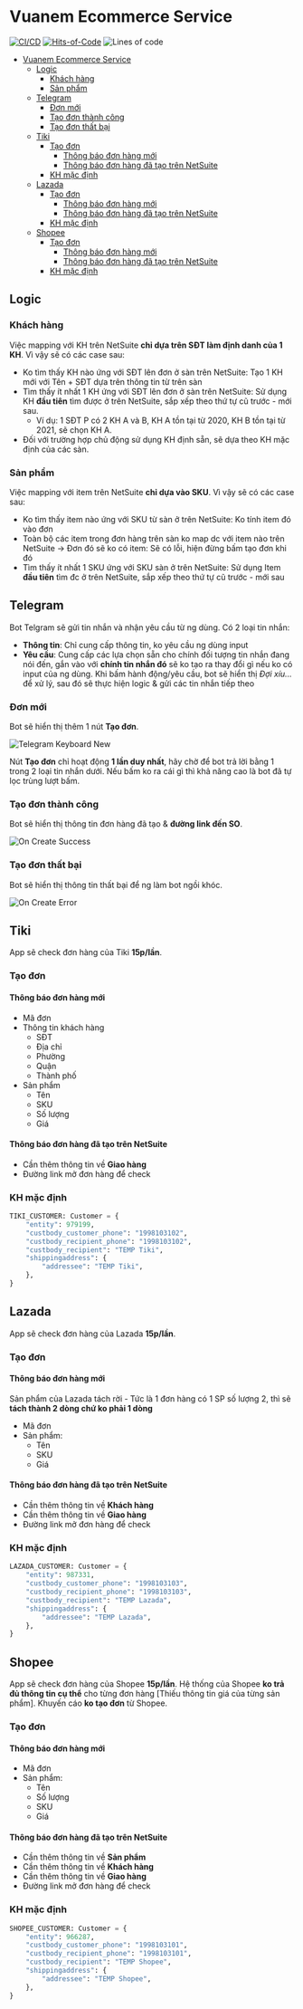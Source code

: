 # Vuanem Ecommerce Service

[![CI/CD](https://github.com/vuanembi/vuanem-ecommerce-service/actions/workflows/main.yaml/badge.svg)](https://github.com/vuanembi/vuanem-ecommerce-service/actions/workflows/main.yaml) [![Hits-of-Code](https://hitsofcode.com/github/vuanembi/vuanem-ecommerce-service)](https://hitsofcode.com/github/vuanembi/vuanem-ecommerce-service/view) ![Lines of code](https://img.shields.io/tokei/lines/github/vuanembi/vuanem-ecommerce-service)

- [Vuanem Ecommerce Service](#vuanem-ecommerce-service)
  - [Logic](#logic)
    - [Khách hàng](#khách-hàng)
    - [Sản phẩm](#sản-phẩm)
  - [Telegram](#telegram)
    - [Đơn mới](#đơn-mới)
    - [Tạo đơn thành công](#tạo-đơn-thành-công)
    - [Tạo đơn thất bại](#tạo-đơn-thất-bại)
  - [Tiki](#tiki)
    - [Tạo đơn](#tạo-đơn)
      - [Thông báo đơn hàng mới](#thông-báo-đơn-hàng-mới)
      - [Thông báo đơn hàng đã tạo trên NetSuite](#thông-báo-đơn-hàng-đã-tạo-trên-netsuite)
    - [KH mặc định](#kh-mặc-định)
  - [Lazada](#lazada)
    - [Tạo đơn](#tạo-đơn-1)
      - [Thông báo đơn hàng mới](#thông-báo-đơn-hàng-mới-1)
      - [Thông báo đơn hàng đã tạo trên NetSuite](#thông-báo-đơn-hàng-đã-tạo-trên-netsuite-1)
    - [KH mặc định](#kh-mặc-định-1)
  - [Shopee](#shopee)
    - [Tạo đơn](#tạo-đơn-2)
      - [Thông báo đơn hàng mới](#thông-báo-đơn-hàng-mới-2)
      - [Thông báo đơn hàng đã tạo trên NetSuite](#thông-báo-đơn-hàng-đã-tạo-trên-netsuite-2)
    - [KH mặc định](#kh-mặc-định-2)

## Logic

### Khách hàng

Việc mapping với KH trên NetSuite **chỉ dựa trên SĐT làm định danh của 1 KH**. Vì vậy sẽ có các case sau:

- Ko tìm thấy KH nào ứng với SĐT lên đơn ở sàn trên NetSuite: Tạo 1 KH mới với Tên + SĐT dựa trên thông tin từ trên sàn
- Tìm thấy ít nhất 1 KH ứng với SĐT lên đơn ở sàn trên NetSuite: Sử dụng KH **đầu tiên** tìm được ở trên NetSuite, sắp xếp theo thứ tự cũ trước - mới sau.
  - Ví dụ: 1 SĐT P có 2 KH A và B, KH A tồn tại từ 2020, KH B tồn tại từ 2021, sẽ chọn KH A.
- Đối với trường hợp chủ động sử dụng KH định sẵn, sẽ dựa theo KH mặc định của các sàn.

### Sản phẩm

Việc mapping với item trên NetSuite **chỉ dựa vào SKU**. Vì vậy sẽ có các case sau:

- Ko tìm thấy item nào ứng với SKU từ sàn ở trên NetSuite: Ko tính item đó vào đơn
- Toàn bộ các item trong đơn hàng trên sàn ko map dc với item nào trên NetSuite -> Đơn đó sẽ ko có item: Sẽ có lỗi, hiện đừng bấm tạo đơn khi đó
- Tìm thấy ít nhất 1 SKU ứng với SKU sàn ở trên NetSuite: Sử dụng Item **đầu tiên** tìm đc ở trên NetSuite, sắp xếp theo thứ tự cũ trước - mới sau

## Telegram

Bot Telgram sẽ gửi tin nhắn và nhận yêu cầu từ ng dùng. Có 2 loại tin nhắn:

- **Thông tin**: Chỉ cung cấp thông tin, ko yêu cầu ng dùng input
- **Yêu cầu**: Cung cấp các lựa chọn sẵn cho chính đối tượng tin nhắn đang nói đến, gắn vào với **chính tin nhắn đó** sẽ ko tạo ra thay đổi gì nếu ko có input của ng dùng. Khi bấm hành động/yêu cầu, bot sẽ hiển thị *Đợi xíu...* để xử lý, sau đó sẽ thực hiện logic & gửi các tin nhắn tiếp theo

### Đơn mới

Bot sẽ hiển thị thêm 1 nút **Tạo đơn**.

![Telegram Keyboard New](docs/on_new_order.png)

Nút **Tạo đơn** chỉ hoạt động **1 lần duy nhất**, hãy chờ để bot trả lời bằng 1 trong 2 loại tin nhắn dưới. Nếu bấm ko ra cái gì thì khả năng cao là bot đã tự lọc trùng lượt bấm.

### Tạo đơn thành công

Bot sẽ hiển thị thông tin đơn hàng đã tạo & **đường link đến SO**.

![On Create Success](docs/on_create_success.png)

### Tạo đơn thất bại

Bot sẽ hiển thị thông tin thất bại để ng làm bot ngồi khóc.

![On Create Error](docs/on_create_error.png)

## Tiki

App sẽ check đơn hàng của Tiki **15p/lần**.

### Tạo đơn

#### Thông báo đơn hàng mới

- Mã đơn
- Thông tin khách hàng
  - SĐT
  - Địa chỉ
  - Phường
  - Quận
  - Thành phố
- Sản phẩm
  - Tên
  - SKU
  - Số lượng
  - Giá
  
#### Thông báo đơn hàng đã tạo trên NetSuite

- Cần thêm thông tin về **Giao hàng**
- Đường link mở đơn hàng để check

### KH mặc định

```python
TIKI_CUSTOMER: Customer = {
    "entity": 979199,
    "custbody_customer_phone": "1998103102",
    "custbody_recipient_phone": "1998103102",
    "custbody_recipient": "TEMP Tiki",
    "shippingaddress": {
        "addressee": "TEMP Tiki",
    },
}
```

## Lazada

App sẽ check đơn hàng của Lazada **15p/lần**.

### Tạo đơn

#### Thông báo đơn hàng mới

Sản phẩm của Lazada tách rời - Tức là 1 đơn hàng có 1 SP số lượng 2, thì sẽ **tách thành 2 dòng chứ ko phải 1 dòng**

- Mã đơn
- Sản phẩm:
  - Tên
  - SKU
  - Giá

#### Thông báo đơn hàng đã tạo trên NetSuite

- Cần thêm thông tin về **Khách hàng**
- Cần thêm thông tin về **Giao hàng**
- Đường link mở đơn hàng để check

### KH mặc định

```python
LAZADA_CUSTOMER: Customer = {
    "entity": 987331,
    "custbody_customer_phone": "1998103103",
    "custbody_recipient_phone": "1998103103",
    "custbody_recipient": "TEMP Lazada",
    "shippingaddress": {
        "addressee": "TEMP Lazada",
    },
}
```

## Shopee

App sẽ check đơn hàng của Shopee **15p/lần**. Hệ thống của Shopee **ko trả đủ thông tin cụ thể** cho từng đơn hàng [Thiếu thông tin giá của từng sản phẩm]. Khuyến cáo **ko tạo đơn** từ Shopee.

### Tạo đơn

#### Thông báo đơn hàng mới

- Mã đơn
- Sản phẩm:
  - Tên
  - Số lượng
  - SKU
  - Giá

#### Thông báo đơn hàng đã tạo trên NetSuite

- Cần thêm thông tin về **Sản phẩm**
- Cần thêm thông tin về **Khách hàng**
- Cần thêm thông tin về **Giao hàng**
- Đường link mở đơn hàng để check

### KH mặc định

```python
SHOPEE_CUSTOMER: Customer = {
    "entity": 966287,
    "custbody_customer_phone": "1998103101",
    "custbody_recipient_phone": "1998103101",
    "custbody_recipient": "TEMP Shopee",
    "shippingaddress": {
        "addressee": "TEMP Shopee",
    },
}
```
